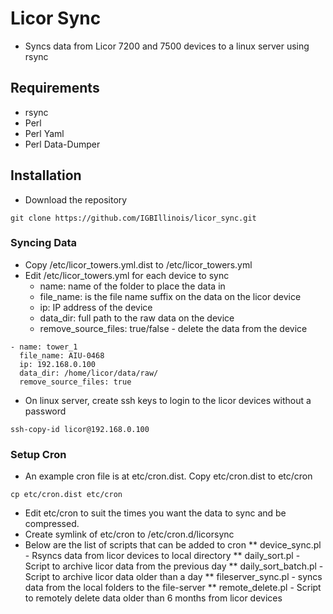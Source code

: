 # Licor Sync
* Syncs data from Licor 7200 and 7500 devices to a linux server using rsync

## Requirements
* rsync
* Perl
* Perl Yaml
* Perl Data-Dumper

## Installation
* Download the repository
```
git clone https://github.com/IGBIllinois/licor_sync.git
```
### Syncing Data
* Copy /etc/licor_towers.yml.dist to /etc/licor_towers.yml
* Edit /etc/licor_towers.yml for each device to sync
    * name: name of the folder to place the data in
    * file_name: is the file name suffix on the data on the licor device
    * ip: IP address of the device
    * data_dir: full path to the raw data on the device
    * remove_source_files: true/false - delete the data from the device
```
- name: tower_1
  file_name: AIU-0468
  ip: 192.168.0.100
  data_dir: /home/licor/data/raw/
  remove_source_files: true
```
* On linux server, create ssh keys to login to the licor devices without a password
```
ssh-copy-id licor@192.168.0.100
```

### Setup Cron
* An example cron file is at etc/cron.dist.  Copy etc/cron.dist to etc/cron
```
cp etc/cron.dist etc/cron
```
* Edit etc/cron to suit the times you want the data to sync and be compressed.
* Create symlink of etc/cron to /etc/cron.d/licorsync
* Below are the list of scripts that can be added to cron
** device_sync.pl - Rsyncs data from licor devices to local directory
** daily_sort.pl - Script to archive licor data from the previous day
** daily_sort_batch.pl - Script to archive licor data older than a day 
** fileserver_sync.pl - syncs data from the local folders to the file-server
** remote_delete.pl - Script to remotely delete data older than 6 months from licor devices

